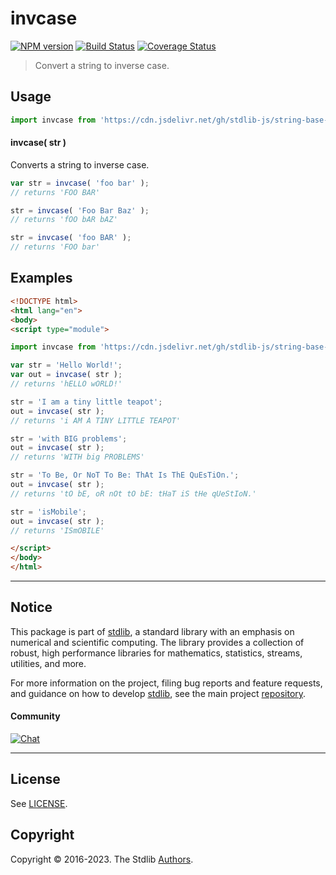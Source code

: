 <!--

@license Apache-2.0

Copyright (c) 2023 The Stdlib Authors.

Licensed under the Apache License, Version 2.0 (the "License");
you may not use this file except in compliance with the License.
You may obtain a copy of the License at

   http://www.apache.org/licenses/LICENSE-2.0

Unless required by applicable law or agreed to in writing, software
distributed under the License is distributed on an "AS IS" BASIS,
WITHOUT WARRANTIES OR CONDITIONS OF ANY KIND, either express or implied.
See the License for the specific language governing permissions and
limitations under the License.

-->

# invcase

[![NPM version][npm-image]][npm-url] [![Build Status][test-image]][test-url] [![Coverage Status][coverage-image]][coverage-url] <!-- [![dependencies][dependencies-image]][dependencies-url] -->

> Convert a string to inverse case.

<!-- Package usage documentation. -->



<section class="usage">

## Usage

```javascript
import invcase from 'https://cdn.jsdelivr.net/gh/stdlib-js/string-base-invcase@esm/index.mjs';
```

#### invcase( str )

Converts a string to inverse case.

```javascript
var str = invcase( 'foo bar' );
// returns 'FOO BAR'

str = invcase( 'Foo Bar Baz' );
// returns 'fOO bAR bAZ'

str = invcase( 'foo BAR' );
// returns 'FOO bar'
```

</section>

<!-- /.usage -->

<!-- Package usage examples. -->

<section class="examples">

## Examples

```html
<!DOCTYPE html>
<html lang="en">
<body>
<script type="module">

import invcase from 'https://cdn.jsdelivr.net/gh/stdlib-js/string-base-invcase@esm/index.mjs';

var str = 'Hello World!';
var out = invcase( str );
// returns 'hELLO wORLD!'

str = 'I am a tiny little teapot';
out = invcase( str );
// returns 'i AM A TINY LITTLE TEAPOT'

str = 'with BIG problems';
out = invcase( str );
// returns 'WITH big PROBLEMS'

str = 'To Be, Or NoT To Be: ThAt Is ThE QuEsTiOn.';
out = invcase( str );
// returns 'tO bE, oR nOt tO bE: tHaT iS tHe qUeStIoN.'

str = 'isMobile';
out = invcase( str );
// returns 'ISmOBILE'

</script>
</body>
</html>
```

</section>

<!-- /.examples -->

<!-- Section for related `stdlib` packages. Do not manually edit this section, as it is automatically populated. -->

<section class="related">

</section>

<!-- /.related -->

<!-- Section for all links. Make sure to keep an empty line after the `section` element and another before the `/section` close. -->


<section class="main-repo" >

* * *

## Notice

This package is part of [stdlib][stdlib], a standard library with an emphasis on numerical and scientific computing. The library provides a collection of robust, high performance libraries for mathematics, statistics, streams, utilities, and more.

For more information on the project, filing bug reports and feature requests, and guidance on how to develop [stdlib][stdlib], see the main project [repository][stdlib].

#### Community

[![Chat][chat-image]][chat-url]

---

## License

See [LICENSE][stdlib-license].


## Copyright

Copyright &copy; 2016-2023. The Stdlib [Authors][stdlib-authors].

</section>

<!-- /.stdlib -->

<!-- Section for all links. Make sure to keep an empty line after the `section` element and another before the `/section` close. -->

<section class="links">

[npm-image]: http://img.shields.io/npm/v/@stdlib/string-base-invcase.svg
[npm-url]: https://npmjs.org/package/@stdlib/string-base-invcase

[test-image]: https://github.com/stdlib-js/string-base-invcase/actions/workflows/test.yml/badge.svg?branch=v0.0.1
[test-url]: https://github.com/stdlib-js/string-base-invcase/actions/workflows/test.yml?query=branch:v0.0.1

[coverage-image]: https://img.shields.io/codecov/c/github/stdlib-js/string-base-invcase/main.svg
[coverage-url]: https://codecov.io/github/stdlib-js/string-base-invcase?branch=main

<!--

[dependencies-image]: https://img.shields.io/david/stdlib-js/string-base-invcase.svg
[dependencies-url]: https://david-dm.org/stdlib-js/string-base-invcase/main

-->

[chat-image]: https://img.shields.io/gitter/room/stdlib-js/stdlib.svg
[chat-url]: https://app.gitter.im/#/room/#stdlib-js_stdlib:gitter.im

[stdlib]: https://github.com/stdlib-js/stdlib

[stdlib-authors]: https://github.com/stdlib-js/stdlib/graphs/contributors

[umd]: https://github.com/umdjs/umd
[es-module]: https://developer.mozilla.org/en-US/docs/Web/JavaScript/Guide/Modules

[deno-url]: https://github.com/stdlib-js/string-base-invcase/tree/deno
[umd-url]: https://github.com/stdlib-js/string-base-invcase/tree/umd
[esm-url]: https://github.com/stdlib-js/string-base-invcase/tree/esm
[branches-url]: https://github.com/stdlib-js/string-base-invcase/blob/main/branches.md

[stdlib-license]: https://raw.githubusercontent.com/stdlib-js/string-base-invcase/main/LICENSE

</section>

<!-- /.links -->
